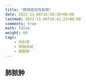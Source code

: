 ```yaml
---
title: "肺部感染性疾病"
date: 2022-11-06T16:39:10+08:00
lastmod: 2022-11-06T16:41:23+08:00
comments: true
math: false
weight: 60
tags:
    - 内科学
    - 呼吸系统
    - 肺脓肿
---
```


## 肺脓肿
